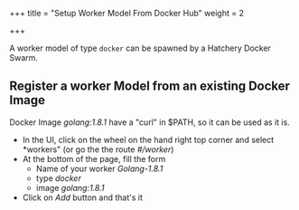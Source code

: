 +++
title = "Setup Worker Model From Docker Hub"
weight = 2

+++

A worker model of type `docker` can be spawned by a Hatchery Docker Swarm.

## Register a worker Model from an existing Docker Image

Docker Image *golang:1.8.1* have a "curl" in $PATH, so it can be used as it is.

* In the UI, click on the wheel on the hand right top corner and select *workers" (or go the the route *#/worker*)
* At the bottom of the page, fill the form
    * Name of your worker *Golang-1.8.1*
    * type *docker*
    * image *golang:1.8.1*
* Click on *Add* button and that's it
